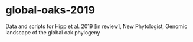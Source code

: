 # global-oaks-2019
Data and scripts for Hipp et al. 2019 [in review], New Phytologist, Genomic landscape of the global oak phylogeny
